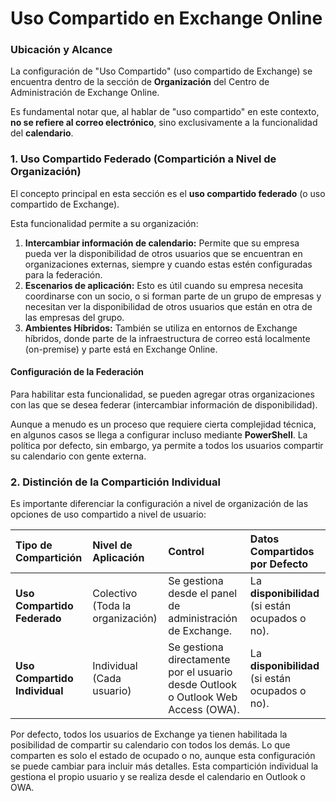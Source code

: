 # Uso Compartido en Exchange Online

### Ubicación y Alcance

La configuración de "Uso Compartido" (uso compartido de Exchange) se encuentra dentro de la sección de **Organización** del Centro de Administración de Exchange Online.

Es fundamental notar que, al hablar de "uso compartido" en este contexto, **no se refiere al correo electrónico**, sino exclusivamente a la funcionalidad del **calendario**.

### 1. Uso Compartido Federado (Compartición a Nivel de Organización)

El concepto principal en esta sección es el **uso compartido federado** (o uso compartido de Exchange).

Esta funcionalidad permite a su organización:

1.  **Intercambiar información de calendario:** Permite que su empresa pueda ver la disponibilidad de otros usuarios que se encuentran en organizaciones externas, siempre y cuando estas estén configuradas para la federación.
2.  **Escenarios de aplicación:** Esto es útil cuando su empresa necesita coordinarse con un socio, o si forman parte de un grupo de empresas y necesitan ver la disponibilidad de otros usuarios que están en otra de las empresas del grupo.
3.  **Ambientes Híbridos:** También se utiliza en entornos de Exchange híbridos, donde parte de la infraestructura de correo está localmente (on-premise) y parte está en Exchange Online.

#### Configuración de la Federación

Para habilitar esta funcionalidad, se pueden agregar otras organizaciones con las que se desea federar (intercambiar información de disponibilidad).

Aunque a menudo es un proceso que requiere cierta complejidad técnica, en algunos casos se llega a configurar incluso mediante **PowerShell**. La política por defecto, sin embargo, ya permite a todos los usuarios compartir su calendario con gente externa.

### 2. Distinción de la Compartición Individual

Es importante diferenciar la configuración a nivel de organización de las opciones de uso compartido a nivel de usuario:

| Tipo de Compartición          | Nivel de Aplicación              | Control                                                                           | Datos Compartidos por Defecto                   |
| :---------------------------- | :------------------------------- | :-------------------------------------------------------------------------------- | :---------------------------------------------- |
| **Uso Compartido Federado**   | Colectivo (Toda la organización) | Se gestiona desde el panel de administración de Exchange.                         | La **disponibilidad** (si están ocupados o no). |
| **Uso Compartido Individual** | Individual (Cada usuario)        | Se gestiona directamente por el usuario desde Outlook o Outlook Web Access (OWA). | La **disponibilidad** (si están ocupados o no). |

Por defecto, todos los usuarios de Exchange ya tienen habilitada la posibilidad de compartir su calendario con todos los demás. Lo que comparten es solo el estado de ocupado o no, aunque esta configuración se puede cambiar para incluir más detalles. Esta compartición individual la gestiona el propio usuario y se realiza desde el calendario en Outlook o OWA.
